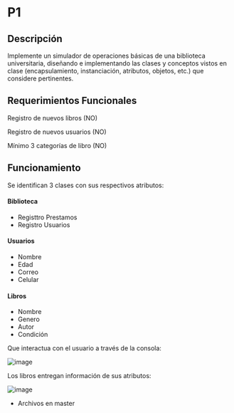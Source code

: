 # P1
## Descripción
Implemente un simulador de operaciones básicas de una biblioteca universitaria, diseñando e implementando las clases y conceptos vistos en clase (encapsulamiento, instanciación, atributos, objetos, etc.) que considere pertinentes.
## Requerimientos Funcionales
Registro de nuevos libros (NO)

Registro de nuevos usuarios (NO)

Mínimo 3 categorías de libro (NO)
## Funcionamiento

 Se identifican 3 clases  con sus respectivos atributos: 
 #### Biblioteca
 - Registtro Prestamos
 - Registro Usuarios
 #### Usuarios
- Nombre
- Edad
- Correo
- Celular
 #### Libros
- Nombre
- Genero
- Autor
- Condición

Que interactua con el usuario a través de la consola:

![image](https://github.com/user-attachments/assets/656042e5-c1c4-4f39-a03c-ee38841f1844)

Los libros entregan información de sus atributos:

![image](https://github.com/user-attachments/assets/2e1ac357-fa53-431b-a0fa-74409f2b0777)

* Archivos en master
